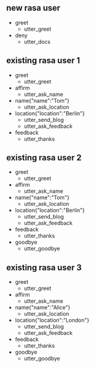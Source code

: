 ## new rasa user
* greet
  - utter_greet
* deny
  - utter_docs

## existing rasa user 1
* greet
  - utter_greet
* affirm
  - utter_ask_name
* name{"name":"Tom"}
  - utter_ask_location
* location{"location":"Berlin"}
  - utter_send_blog
  - utter_ask_feedback
* feedback
  - utter_thanks

## existing rasa user 2
* greet
  - utter_greet
* affirm
  - utter_ask_name
* name{"name":"Tom"}
  - utter_ask_location
* location{"location":"Berlin"}
  - utter_send_blog
  - utter_ask_feedback
* feedback
  - utter_thanks
* goodbye
  - utter_goodbye

## existing rasa user 3
* greet
  - utter_greet
* affirm
  - utter_ask_name
* name{"name":"Alice"}
  - utter_ask_location
* location{"location":"London"}
  - utter_send_blog
  - utter_ask_feedback
* feedback
  - utter_thanks
* goodbye
  - utter_goodbye

